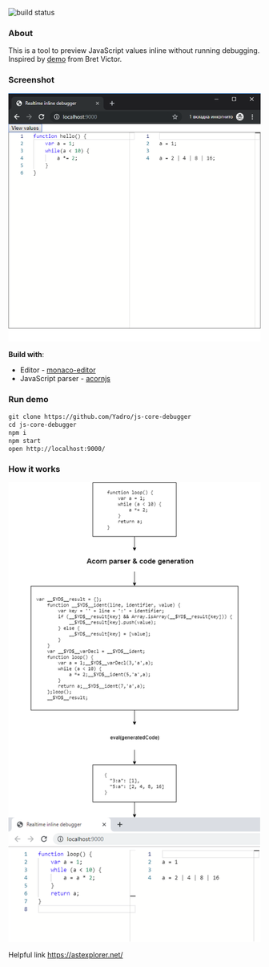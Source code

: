 ![build status](https://travis-ci.com/Yadro/js-core-debugger.svg?branch=master)

### About
This is a tool to preview JavaScript values inline without running debugging. Inspired by [demo](https://www.youtube.com/watch?v=a-OyoVcbwWE) from Bret Victor.

### Screenshot
![screenshot](./assets/screenshot.png)

**Build with**:
* Editor - [monaco-editor](https://github.com/microsoft/monaco-editor)
* JavaScript parser - [acornjs](https://github.com/acornjs/acorn)

### Run demo
```
git clone https://github.com/Yadro/js-core-debugger
cd js-core-debugger
npm i
npm start
open http://localhost:9000/
```

### How it works
![description](./assets/how-it-works.png)

Helpful link https://astexplorer.net/


